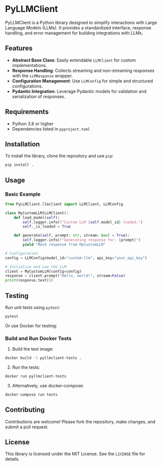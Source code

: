 
# PyLLMClient

PyLLMClient is a Python library designed to simplify interactions with Large Language Models (LLMs). 
It provides a standardized interface, response handling, and error management for building integrations with LLMs.

## Features

- **Abstract Base Class**: Easily extendable `LLMClient` for custom implementations.
- **Response Handling**: Collects streaming and non-streaming responses with the `LLMResponse` wrapper.
- **Configuration Management**: Use `LLMConfig` for simple and structured configurations.
- **Pydantic Integration**: Leverage Pydantic models for validation and serialization of responses.

## Requirements

- Python 3.8 or higher
- Dependencies listed in `pyproject.toml`

## Installation

To install the library, clone the repository and use `pip`:

```bash
pip install .
```

## Usage

### Basic Example

```python
from PyLLMClient.llmclient import LLMClient, LLMConfig

class MyCustomLLM(LLMClient):
    def load_model(self):
        self.logger.info(f"Custom LLM {self.model_id} loaded.")
        self._is_loaded = True

    def generate(self, prompt: str, stream: bool = True):
        self.logger.info(f"Generating response for: {prompt}")
        yield "Mock response from MyCustomLLM"

# Configuration
config = LLMConfig(model_id="custom-llm", api_key="your_api_key")

# Initialize and use the LLM
client = MyCustomLLM(config=config)
response = client.prompt("Hello, world!", stream=False)
print(response.text())
```

## Testing

Run unit tests using `pytest`:

```bash
pytest
```

Or use Docker for testing:

### Build and Run Docker Tests

1. Build the test image:

```bash
docker build -t pyllmclient-tests .
```

2. Run the tests:

```bash
docker run pyllmclient-tests
```

3. Alternatively, use docker-compose:

```bash
docker-compose run tests
```

## Contributing

Contributions are welcome! Please fork the repository, make changes, and submit a pull request.

## License

This library is licensed under the MIT License. See the `LICENSE` file for details.

